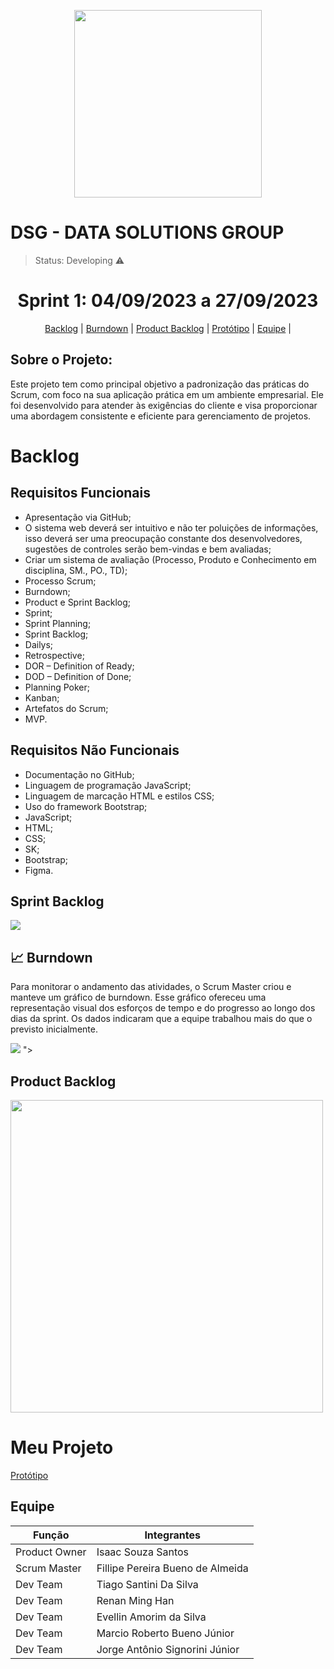 <p align="center">
  <img src="https://github.com/Api-teste1/img/assets/140432538/2e40abf0-fea0-455b-83ad-c82d45d2e404" width="300" height="300">
</p>
<h1>DSG - DATA SOLUTIONS GROUP</h1>
 
 > Status: Developing ⚠️

<h1 align="center"> Sprint 1: 04/09/2023 a 27/09/2023 </h1>
<p align="center"> 
    <a href="#backlog">Backlog</a> |
    <a href="#burndown">Burndown</a> |
    <a href="#pbacklog">Product Backlog</a> | 
    <a href="https://www.figma.com/file/lSciviyO60I1VUjzt5eolv/Untitled?type=design&node-id=0-1&mode=design&t=aED36n5W4qIogM8S-0">Protótipo</a> |
    <a href="#equipe">Equipe</a> |
  
<h2>Sobre o Projeto:</h2>

Este projeto tem como principal objetivo a padronização das práticas do Scrum, com foco na sua aplicação prática em um ambiente empresarial. Ele foi desenvolvido para atender às exigências do cliente e visa proporcionar uma abordagem consistente e eficiente para gerenciamento de projetos.

<span id="backlog"></span>
<h1>Backlog</h1>

## Requisitos Funcionais
* Apresentação via GitHub;
* O sistema web deverá ser intuitivo e não ter poluições de informações, isso deverá ser uma preocupação constante dos desenvolvedores, sugestões de controles serão bem-vindas e bem avaliadas;
* Criar um sistema de avaliação (Processo, Produto e Conhecimento em disciplina, SM., PO., TD);
* Processo Scrum;
* Burndown;
* Product e Sprint Backlog;
* Sprint;
* Sprint Planning;
* Sprint Backlog;
* Dailys;
* Retrospective;
* DOR – Definition of Ready;
* DOD – Definition of Done;
* Planning Poker;
* Kanban;
* Artefatos do Scrum;
* MVP.

## Requisitos Não Funcionais
* Documentação no GitHub;
* Linguagem de programação JavaScript;
* Linguagem de marcação HTML e estilos CSS;
* Uso do framework Bootstrap;
* JavaScript;
* HTML;
* CSS;
* SK;
* Bootstrap;
* Figma.


<h2>Sprint Backlog</h2>
<img src="https://github.com/Api-teste1/img/assets/140432538/1b731eef-e1ce-4062-a475-0f6194d87593" >

<span id="burndown"></span>

## 📈 Burndown

<p>
Para monitorar o andamento das atividades, o Scrum Master criou e manteve um gráfico de burndown. Esse gráfico ofereceu uma representação visual dos esforços de tempo e do progresso ao longo dos dias da sprint. Os dados indicaram que a equipe trabalhou mais do que o previsto inicialmente.
</p>

<div>
<img src="https://github.com/Api-teste1/img/assets/140432538/d91605ac-fdd0-4fc2-b5fb-5dd672cb1450">
">
</div>
<span id="pbacklog"></span>
<h2>Product Backlog</h2>
<img src="https://github.com/Api-teste1/img/assets/140432538/36ef15a9-4081-4c00-8391-4b9e594acb27" width="500" height="500">

# Meu Projeto
<a href="https://www.figma.com/file/lSciviyO60I1VUjzt5eolv/Untitled?type=design&node-id=0-1&mode=design&t=aED36n5W4qIogM8S-0">Protótipo</a> 
<span id="equipe"></span>
## Equipe

| Função         | Integrantes           |
| ---------------|-----------------------|
| Product Owner  | Isaac Souza Santos        |
| Scrum Master    | Fillipe Pereira Bueno de Almeida           |
| Dev Team | Tiago Santini Da Silva       |
| Dev Team | Renan Ming Han       |
| Dev Team     | Evellin Amorim da Silva       |
| Dev Team | Marcio Roberto Bueno Júnior         |
| Dev Team   | Jorge Antônio Signorini Júnior       |
